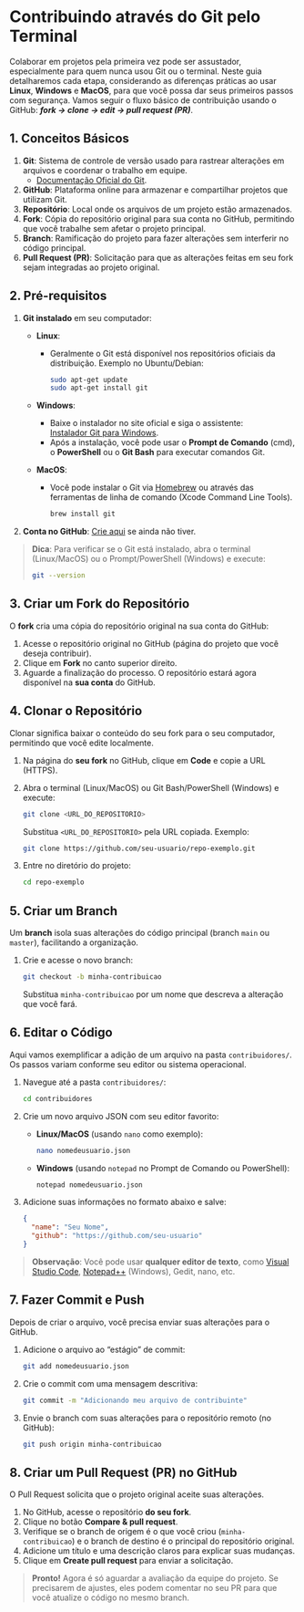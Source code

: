 # Contribuindo através do Git pelo Terminal

Colaborar em projetos pela primeira vez pode ser assustador, especialmente para quem nunca usou Git ou o terminal. Neste guia detalharemos cada etapa, considerando as diferenças práticas ao usar **Linux**, **Windows** e **MacOS**, para que você possa dar seus primeiros passos com segurança. Vamos seguir o fluxo básico de contribuição usando o GitHub: **_fork -> clone -> edit -> pull request (PR)_**.

## 1. Conceitos Básicos

1. **Git**: Sistema de controle de versão usado para rastrear alterações em arquivos e coordenar o trabalho em equipe.
   - [Documentação Oficial do Git](https://git-scm.com/book/en/v2).
2. **GitHub**: Plataforma online para armazenar e compartilhar projetos que utilizam Git.
3. **Repositório**: Local onde os arquivos de um projeto estão armazenados.
4. **Fork**: Cópia do repositório original para sua conta no GitHub, permitindo que você trabalhe sem afetar o projeto principal.
5. **Branch**: Ramificação do projeto para fazer alterações sem interferir no código principal.
6. **Pull Request (PR)**: Solicitação para que as alterações feitas em seu fork sejam integradas ao projeto original.

## 2. Pré-requisitos

1. **Git instalado** em seu computador:

   - **Linux**:

     - Geralmente o Git está disponível nos repositórios oficiais da distribuição. Exemplo no Ubuntu/Debian:

       ```bash
       sudo apt-get update
       sudo apt-get install git
       ```

   - **Windows**:
     - Baixe o instalador no site oficial e siga o assistente:  
       [Instalador Git para Windows](https://git-scm.com/download/win).
     - Após a instalação, você pode usar o **Prompt de Comando** (cmd), o **PowerShell** ou o **Git Bash** para executar comandos Git.
   - **MacOS**:

     - Você pode instalar o Git via [Homebrew](https://brew.sh/) ou através das ferramentas de linha de comando (Xcode Command Line Tools).

       ```bash
       brew install git
       ```

2. **Conta no GitHub**: [Crie aqui](https://github.com/signup) se ainda não tiver.

> **Dica**: Para verificar se o Git está instalado, abra o terminal (Linux/MacOS) ou o Prompt/PowerShell (Windows) e execute:
>
> ```bash
> git --version
> ```

## 3. Criar um Fork do Repositório

O **fork** cria uma cópia do repositório original na sua conta do GitHub:

1. Acesse o repositório original no GitHub (página do projeto que você deseja contribuir).
2. Clique em **Fork** no canto superior direito.
3. Aguarde a finalização do processo. O repositório estará agora disponível na **sua conta** do GitHub.

## 4. Clonar o Repositório

Clonar significa baixar o conteúdo do seu fork para o seu computador, permitindo que você edite localmente.

1. Na página do **seu fork** no GitHub, clique em **Code** e copie a URL (HTTPS).
2. Abra o terminal (Linux/MacOS) ou Git Bash/PowerShell (Windows) e execute:

   ```bash
   git clone <URL_DO_REPOSITORIO>
   ```

   Substitua `<URL_DO_REPOSITORIO>` pela URL copiada. Exemplo:

   ```bash
   git clone https://github.com/seu-usuario/repo-exemplo.git
   ```

3. Entre no diretório do projeto:

   ```bash
   cd repo-exemplo
   ```

## 5. Criar um Branch

Um **branch** isola suas alterações do código principal (branch `main` ou `master`), facilitando a organização.

1. Crie e acesse o novo branch:

   ```bash
   git checkout -b minha-contribuicao
   ```

   Substitua `minha-contribuicao` por um nome que descreva a alteração que você fará.

## 6. Editar o Código

Aqui vamos exemplificar a adição de um arquivo na pasta `contribuidores/`. Os passos variam conforme seu editor ou sistema operacional.

1. Navegue até a pasta `contribuidores/`:

   ```bash
   cd contribuidores
   ```

2. Crie um novo arquivo JSON com seu editor favorito:

   - **Linux/MacOS** (usando `nano` como exemplo):

     ```bash
     nano nomedeusuario.json
     ```

   - **Windows** (usando `notepad` no Prompt de Comando ou PowerShell):

     ```bash
     notepad nomedeusuario.json
     ```

3. Adicione suas informações no formato abaixo e salve:

   ```json
   {
     "name": "Seu Nome",
     "github": "https://github.com/seu-usuario"
   }
   ```

> **Observação**: Você pode usar **qualquer editor de texto**, como [Visual Studio Code](https://code.visualstudio.com/), [Notepad++](https://notepad-plus-plus.org/) (Windows), Gedit, nano, etc.

## 7. Fazer Commit e Push

Depois de criar o arquivo, você precisa enviar suas alterações para o GitHub.

1. Adicione o arquivo ao “estágio” de commit:

   ```bash
   git add nomedeusuario.json
   ```

2. Crie o commit com uma mensagem descritiva:

   ```bash
   git commit -m "Adicionando meu arquivo de contribuinte"
   ```

3. Envie o branch com suas alterações para o repositório remoto (no GitHub):

   ```bash
   git push origin minha-contribuicao
   ```

## 8. Criar um Pull Request (PR) no GitHub

O Pull Request solicita que o projeto original aceite suas alterações.

1. No GitHub, acesse o repositório **do seu fork**.
2. Clique no botão **Compare & pull request**.
3. Verifique se o branch de origem é o que você criou (`minha-contribuicao`) e o branch de destino é o principal do repositório original.
4. Adicione um título e uma descrição claros para explicar suas mudanças.
5. Clique em **Create pull request** para enviar a solicitação.

> **Pronto!** Agora é só aguardar a avaliação da equipe do projeto. Se precisarem de ajustes, eles podem comentar no seu PR para que você atualize o código no mesmo branch.
